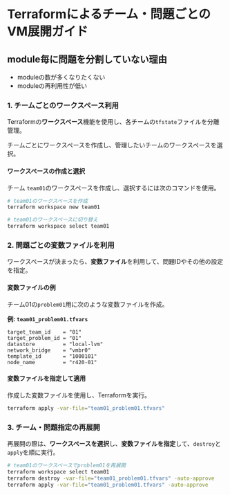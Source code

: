 # Terraformによるチーム・問題ごとのVM展開ガイド

## module毎に問題を分割していない理由

- moduleの数が多くなりたくない
- moduleの再利用性が低い

### 1. チームごとのワークスペース利用

Terraformの**ワークスペース**機能を使用し、各チームの`tfstate`ファイルを分離管理。

チームごとにワークスペースを作成し、管理したいチームのワークスペースを選択。

#### ワークスペースの作成と選択

チーム `team01`のワークスペースを作成し、選択するには次のコマンドを使用。

```bash
# team01のワークスペースを作成
terraform workspace new team01

# team01のワークスペースに切り替え
terraform workspace select team01
```

### 2. 問題ごとの変数ファイルを利用

ワークスペースが決まったら、**変数ファイル**を利用して、問題IDやその他の設定を指定。

#### 変数ファイルの例

チーム01の`problem01`用に次のような変数ファイルを作成。

**例: `team01_problem01.tfvars`**

```hcl
target_team_id    = "01"
target_problem_id = "01"
datastore         = "local-lvm"
network_bridge    = "vmbr0"
template_id       = "1000101"
node_name         = "r420-01"
```

#### 変数ファイルを指定して適用

作成した変数ファイルを使用し、Terraformを実行。

```bash
terraform apply -var-file="team01_problem01.tfvars"
```

### 3. チーム・問題指定の再展開

再展開の際は、**ワークスペースを選択**し、**変数ファイルを指定**して、`destroy`と`apply`を順に実行。

```bash
# team01のワークスペースでproblem01を再展開
terraform workspace select team01
terraform destroy -var-file="team01_problem01.tfvars" -auto-approve
terraform apply -var-file="team01_problem01.tfvars" -auto-approve
```
